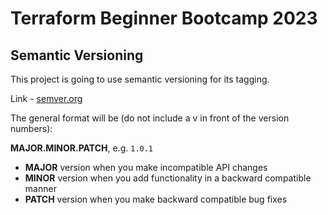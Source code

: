 # Terraform Beginner Bootcamp 2023

## Semantic Versioning

This project is going to use semantic versioning for its tagging.

Link - [semver.org](https://semver.org/)

The general format will be (do not include a v in front of  the version numbers):

**MAJOR.MINOR.PATCH**, e.g. `1.0.1`

- **MAJOR** version when you make incompatible API changes
- **MINOR** version when you add functionality in a backward compatible manner
- **PATCH** version when you make backward compatible bug fixes